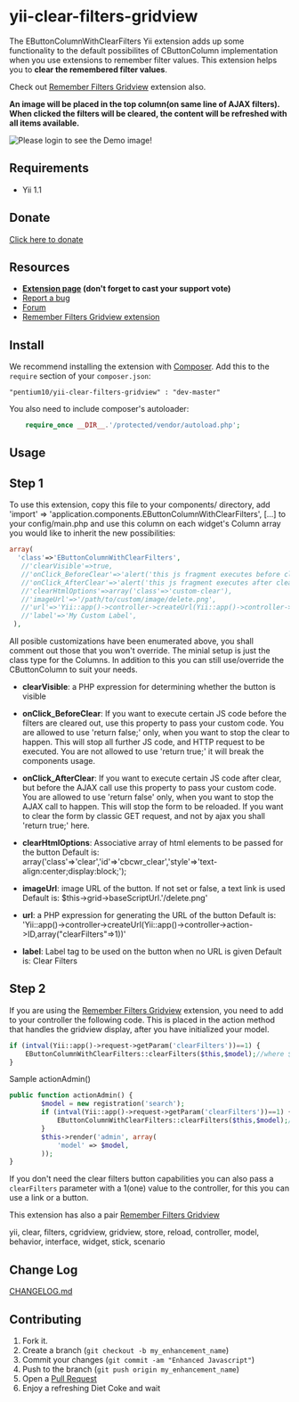 yii-clear-filters-gridview
=============================

The EButtonColumnWithClearFilters Yii extension adds up some functionality to the default possibilites of CButtonColumn implementation when you use extensions to remember filter values. This extension helps you to **clear the remembered filter values**.

Check out [Remember Filters Gridview](http://www.yiiframework.com/extension/remember-filters-gridview/) extension also.

**An image will be placed in the top column(on same line of AJAX filters). When clicked the filters will be cleared, the content will be refreshed with all items available.**

![Please login to see the Demo image!](https://raw.github.com/pentium10/yii-clear-filters-gridview/master/res/clear_filters_10.png "Demo")

Requirements
--------------------

- Yii 1.1

Donate
----------

[Click here to donate](https://www.paypal.com/cgi-bin/webscr?cmd=_s-xclick&hosted_button_id=K9TM6HR8JQ4Z8 "Donate")

Resources
---------------

- **[Extension page](http://www.yiiframework.com/extension/clear-filters-gridview/) (don't forget to cast your support vote)**
- [Report a bug](http://github.com/pentium10/yii-clear-filters-gridview/issues "Report a bug")
- [Forum](http://www.yiiframework.com/forum/index.php?/topic/15845-extension-clear-filters-gridview/ "Forum")
- [Remember Filters Gridview extension](http://www.yiiframework.com/extension/remember-filters-gridview)

Install
---------

We recommend installing the extension with [Composer](http://getcomposer.org/). Add this to the `require` section of your `composer.json`:

    "pentium10/yii-clear-filters-gridview" : "dev-master"

You also need to include composer's autoloader:

```php
    require_once __DIR__.'/protected/vendor/autoload.php';
```


Usage
---------

Step 1
--------

To use this extension, copy this file to your components/ directory, add 'import' => 'application.components.EButtonColumnWithClearFilters', [...] to your config/main.php and use this column on each widget's Column array you would like to inherit the new possibilities:


```php
array(
  'class'=>'EButtonColumnWithClearFilters',
   //'clearVisible'=>true,
   //'onClick_BeforeClear'=>'alert('this js fragment executes before clear');',
   //'onClick_AfterClear'=>'alert('this js fragment executes after clear');',
   //'clearHtmlOptions'=>array('class'=>'custom-clear'),
   //'imageUrl'=>'/path/to/custom/image/delete.png',
   //'url'=>'Yii::app()->controller->createUrl(Yii::app()->controller->action->ID,array("clearFilters"=>1))',
   //'label'=>'My Custom Label',
 ),
```

All posible customizations have been enumerated above, you shall comment out those that you won't override. The minial setup is just the class type for the Columns. In addition to this you can still use/override the CButtonColumn to suit your needs. 

- **clearVisible**: a PHP expression for determining whether the button is visible

- **onClick_BeforeClear**: If you want to execute certain JS code before the filters are cleared out, use this property to pass your custom code. You are allowed to use 'return false;' only, when  you want to stop the clear to happen. This will stop all further JS code, and HTTP request to be executed. You are not allowed to use 'return true;' it will break the components usage.

- **onClick_AfterClear**: If you want to execute certain JS code after clear, but before the AJAX call use this property to pass your custom code. You are allowed to use 'return false' only, when you want to stop the AJAX call to happen. This will stop the form to be reloaded.  If you want to clear the form by classic GET request, and not by ajax you shall 'return true;' here.

- **clearHtmlOptions**: Associative array of html elements to be passed for the button 
Default is: array('class'=>'clear','id'=>'cbcwr_clear','style'=>'text-align:center;display:block;');

- **imageUrl**: image URL of the button. If not set or false, a text link is used 
Default is: $this->grid->baseScriptUrl.'/delete.png'

- **url**: a PHP expression for generating the URL of the button
Default is: 'Yii::app()->controller->createUrl(Yii::app()->controller->action->ID,array("clearFilters"=>1))'

- **label**: Label tag to be used on the button when no URL is given
Default is: Clear Filters


Step 2
---------

If you are using the [Remember Filters Gridview](http://www.yiiframework.com/extension/remember-filters-gridview "http://www.yiiframework.com/extension/remember-filters-gridview") extension, you need to add to your controller the following code. This is placed in the action method that handles the gridview display, after you have initialized your model.


```php
if (intval(Yii::app()->request->getParam('clearFilters'))==1) {
    EButtonColumnWithClearFilters::clearFilters($this,$model);//where $this is the controller
}
```

Sample actionAdmin()

```php
public function actionAdmin() {
        $model = new registration('search');
		if (intval(Yii::app()->request->getParam('clearFilters'))==1) {
			EButtonColumnWithClearFilters::clearFilters($this,$model);//where $this is the controller
		}
        $this->render('admin', array(
            'model' => $model,
        ));
}
```

If you don't need the clear filters button capabilities you can also pass a `clearFilters` parameter with a 1(one) value to the controller, for this you can use a link or a button. 


This extension has also a pair [Remember Filters Gridview](http://www.yiiframework.com/extension/remember-filters-gridview "http://www.yiiframework.com/extension/remember-filters-gridview")

yii, clear, filters, cgridview, gridview, store, reload, controller, model, behavior, interface, widget, stick, scenario

Change Log 
-----------------

[CHANGELOG.md](http://github.com/pentium10/yii-clear-filters-gridview/blob/master/CHANGELOG.md)

Contributing
------------

1. Fork it.
2. Create a branch (`git checkout -b my_enhancement_name`)
3. Commit your changes (`git commit -am "Enhanced Javascript"`)
4. Push to the branch (`git push origin my_enhancement_name`)
5. Open a [Pull Request][1]
6. Enjoy a refreshing Diet Coke and wait

[1]: http://github.com/pentium10/yii-clear-filters-gridview/pulls